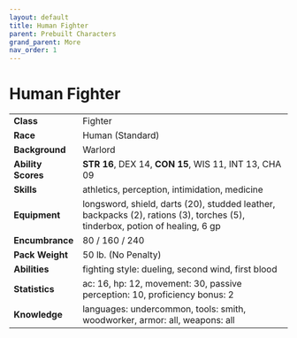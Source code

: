 ```yaml
---
layout: default
title: Human Fighter
parent: Prebuilt Characters
grand_parent: More
nav_order: 1
---
```


# Human Fighter

|                    |                                                                                                                             |
| :----------------- | :-------------------------------------------------------------------------------------------------------------------------- |
| **Class**          | Fighter                                                                                                                     |
| **Race**           | Human (Standard)                                                                                                            |
| **Background**     | Warlord                                                                                                                     |
| **Ability Scores** | **STR 16**, DEX 14, **CON 15**, WIS 11, INT 13, CHA 09                                                                      |
| **Skills**         | athletics, perception, intimidation, medicine                                                                               |
| **Equipment**      | longsword, shield, darts (20), studded leather, backpacks (2), rations (3), torches (5), tinderbox, potion of healing, 6 gp |
| **Encumbrance**    | 80 / 160 / 240                                                                                                              |
| **Pack Weight**    | 50 lb. (No Penalty)                                                                                                         |
| **Abilities**      | fighting style: dueling, second wind, first blood                                                                           |
| **Statistics**     | ac: 16, hp: 12, movement: 30, passive perception: 10, proficiency bonus: 2                                                  |
| **Knowledge**      | languages: undercommon, tools: smith, woodworker, armor: all, weapons: all                                                     |